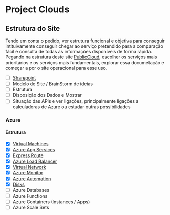# Project Clouds

## Estrutura do Site

Tendo em conta o pedido, ver estrutura funcional e objetiva para conseguir intituivamente conseguir chegar ao serviço pretendido para a comparação fácil e consulta de todas as informações disponíveis de forma rápida.
Pegando na estrutura deste site [PublicCloud](https://comparecloud.in/), escolher os serviços mais prioritários e os serviços mais fundamentais, explorar essa documetação e começar a por o site operacional para esse uso.

- [ ] [Sharepoint](https://www.microsoft.com/pt-pt/microsoft-365/sharepoint/collaboration)
- [ ] Modelo de Site / BrainStorm de ideias
- [ ] Estrutura
- [ ] Disposição dos Dados e Mostrar
- [ ] Situação das APis e ver ligações, principalmente ligações a calculadoras de Azure ou estudar outras possibilidades

### Azure

#### Estrutura

- [X] [Virtual Machines](VirtualMachines/VirtualMachines.md)
- [X] [Azure App Services](WebApps/WebApps.md)
- [X] [Express Route](ExpressRoute/ExpressRoute.md)
- [X] [Azure Load Balancer](LoadBalancer/LoadBalancer.md)
- [X] [Virtual Network](VirtualNets/VNet.md)
- [X] [Azure Monitor](AzureMonitor/AzureMonitor.md)
- [X] [Azure Automation](Automation/Automation.md)
- [X] [Disks](Disks/Disks.md)
- [ ] Azure Databases
- [ ] Azure Functions
- [ ] Azure Containers (Instances / Apps)
- [ ] Azure Scale Sets
